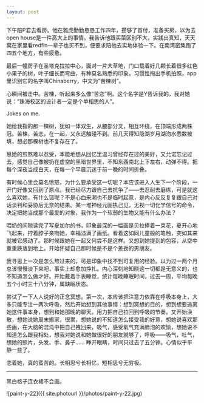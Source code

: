 ```yaml
---
layout: post
---
```


下午陪P君去看房。他在雅虎勤勤恳恳工作四年，攒够了首付，准备买房，以为去open house是一件高大上的事情。我告诉他跟买菜区别不大，实践出真知，天天窝在家里看redfin一辈子也买不到，便要求陪他去实地体验一下。在南湾密集跑了四五个地方，有些疲惫。

最后一幢房子在圣塔克拉拉中心，面对一片大草地，门口载着好几颗长着很多红色小果子的树，叶子细长而弯曲，有种莫名熟悉的印象。习惯性掏出手机拍照，app里识别它的名字叫Chinaberry，中文为“苦楝树”。

心瞬间被击中。苦楝，听起来多么像“苦恋”啊。这个名字是Y告诉我的，我对她说：“珠海校区的设计者一定是个单相思的人”。

Jokes on me.

她给我指的那一棵树，犹如一体双生，从腰部分叉，相互环绕，在顶端形成两株冠。苦楝，苦恋，在一起，又永远触碰不到。前几天得知隐湖岁月湖沕水悉数被填，想必那棵树也不复存在了。

思她的煎熬难以忍受，本能地想从回忆里温习曾经存在过的美好，又允诺忘记过去，感觉自己像被扔在虚空的黑暗世界里，不知东西南北上下左右，动弹不得。把每个深夜当成白天，在每一个早晨沉迷于前一晚的时间折叠。

有时候心里会莫名愤怒，为什么要承受这一切呢？本应该进入人生下一个阶段，一开门好像又回到了原点。我已经尽力跟自己去抗争了——去忍耐去磨练，可是就这么喜欢她，有什么错呢？不是心血来潮也不是临时起意，是内心反反复复跟自己对话谈判和妥协后无奈的结果。某一堆神经元固执己见，无视一切化学信号的命令，决定把她当成那个最爱的对象，我作为一个软弱的生物又能有什么办法？

喂奶的间隙读完了写夏加尔的书，印象最深的一幅画是贝拉捧着一束花，夏开心地飞起来，拧着脖子亲吻她，幸福溢满了画纸。看着这如同儿童般的笔触，突如其来就被它感动了。那时候跟她在一起又何尝不是这样。又想到她提到的包容，从空中重重跌落到地上。开始怀疑自己那时候是不是个差劲的男朋友。

我寻思上一次是怎么熬过来的，可是印象中找不到可复用的经验。以为过一两个月总该慢慢淡下来吧，事实上却愈加挣扎。内心深刻地知晓这一切都是无意义的，也不知道怎么做才好。开始戴着手表睡觉，统计每晚睡眠时间，过去一周，平均每晚五个小时三十八分钟，属缺眠状态。

尝试了一下人人说好的正念冥想。第一次，本应该把注意力依靠在呼吸本身上，大多只能专注一两次呼吸，然后开始想到其他事情：想到冥想的目的，想到想要逃离她这件事本身，想到和她那晚的聊天。用力把自己拉回到呼吸的节奏。又开始涣散，想她说她周末搬家，很累，想她说的不知道怎么接受我的好意，想她说喜欢那些画，在大脑的混沌中把自己拽回来，吸气，感受氧气充满肺泡的欢愉，想她说不知道怎么跟我相处，想我对她说和她做很好的朋友就够了，呼吸——吸气，吐气，想她的照片，头发、手、鼻子…… 睁开眼睛，时间只过去了五分钟。心情似乎平静一些了。

恋着她，真的蛮苦的。长相思兮长相忆，短相思兮无穷极。

---

黑白格子连衣裙不会画。

![paint-y-22]({{ site.photourl }}/photos/paint-y-22.jpg)
